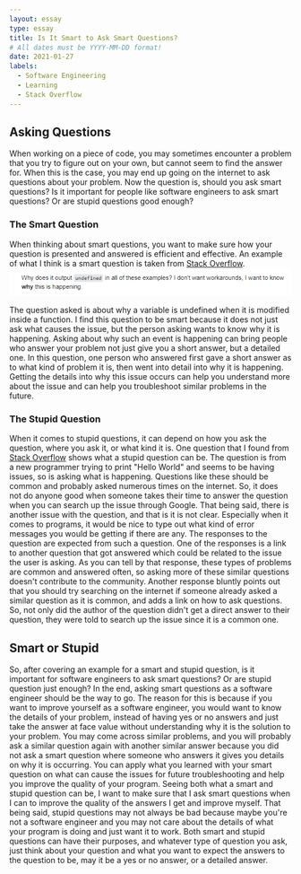 ```yaml
---
layout: essay
type: essay
title: Is It Smart to Ask Smart Questions?
# All dates must be YYYY-MM-DD format!
date: 2021-01-27
labels:
  - Software Engineering
  - Learning
  - Stack Overflow
---
```


## Asking Questions

When working on a piece of code, you may sometimes encounter a problem that you try to figure out on your own, but cannot seem to find the answer for. When this is the case, you may end up going on the internet to ask questions about your problem. Now the question is, should you ask smart questions? Is it important for people like software engineers to ask smart questions? Or are stupid questions good enough?

### The Smart Question

When thinking about smart questions, you want to make sure how your question is presented and answered is efficient and effective. An example of what I think is a smart question is taken from [Stack Overflow](https://stackoverflow.com/questions/23667086/why-is-my-variable-unaltered-after-i-modify-it-inside-of-a-function-asynchron).
<img src="../images/pic for smart questions.png">

The question asked is about why a variable is undefined when it is modified inside a function. I find this question to be smart because it does not just ask what causes the issue, but the person asking wants to know why it is happening. Asking about why such an event is happening can bring people who answer your problem not just give you a short answer, but a detailed one. In this question, one person who answered first gave a short answer as to what kind of problem it is, then went into detail into why it is happening. Getting the details into why this issue occurs can help you understand more about the issue and can help you troubleshoot similar problems in the future.

### The Stupid Question

When it comes to stupid questions, it can depend on how you ask the question, where you ask it, or what kind it is. One question that I found from [Stack Overflow](https://stackoverflow.com/questions/65947916/how-do-i-solve-this-i-am-a-beginner-having-problem-with-writing-helloworld) shows what a stupid question can be. The question is from a new programmer trying to print "Hello World" and seems to be having issues, so is asking what is happening. Questions like these should be common and probably asked numerous times on the internet. So, it does not do anyone good when someone takes their time to answer the question when you can search up the issue through Google. That being said, there is another issue with the question, and that is it is not clear. Especially when it comes to programs, it would be nice to type out what kind of error messages you would be getting if there are any. The responses to the question are expected from such a question. One of the responses is a link to another question that got answered which could be related to the issue the user is asking. As you can tell by that response, these types of problems are common and answered often, so asking more of these similar questions doesn't contribute to the community. Another response bluntly points out that you should try searching on the internet if someone already asked a similar question as it is common, and adds a link on how to ask questions. So, not only did the author of the question didn't get a direct answer to their question, they were told to search up the issue since it is a common one.

## Smart or Stupid

So, after covering an example for a smart and stupid question, is it important for software engineers to ask smart questions? Or are stupid question just enough? In the end, asking smart questions as a software engineer should be the way to go. The reason for this is because if you want to improve yourself as a software engineer, you would want to know the details of your problem, instead of having yes or no answers and just take the answer at face value without understanding why it is the solution to your problem. You may come across similar problems, and you will probably ask a similar question again with another similar answer because you did not ask a smart question where someone who answers it gives you details on why it is occurring. You can apply what you learned with your smart question on what can cause the issues for future troubleshooting and help you improve the quality of your program. Seeing both what a smart and stupid question can be, I want to make sure that I ask smart questions when I can to improve the quality of the answers I get and improve myself. That being said, stupid questions may not always be bad because maybe you're not a software engineer and you may not care about the details of what your program is doing and just want it to work. Both smart and stupid questions can have their purposes, and whatever type of question you ask, just think about your question and what you want to expect the answers to the question to be, may it be a yes or no answer, or a detailed answer.
